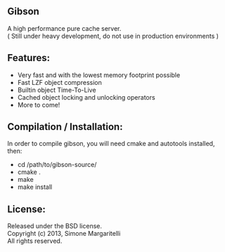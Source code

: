 Gibson
---

A high performance pure cache server.  
( Still under heavy development, do not use in production environments )

Features:
---
* Very fast and with the lowest memory footprint possible
* Fast LZF object compression
* Builtin object Time-To-Live
* Cached object locking and unlocking operators
* More to come!

Compilation / Installation:
---
In order to compile gibson, you will need cmake and autotools installed, then:

* cd /path/to/gibson-source/
* cmake .
* make
* make install


License:
---

Released under the BSD license.  
Copyright (c) 2013, Simone Margaritelli <evilsocket at gmail dot com>  
All rights reserved.
